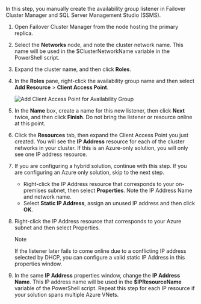 In this step, you manually create the availability group listener in Failover Cluster Manager and SQL Server Management Studio (SSMS).

1. Open Failover Cluster Manager from the node hosting the primary replica.
2. Select the **Networks** node, and note the cluster network name. This name will be used in the $ClusterNetworkName variable in the PowerShell script.
3. Expand the cluster name, and then click **Roles**.
4. In the **Roles** pane, right-click the availability group name and then select **Add Resource** > **Client Access Point**.

    ![Add Client Access Point for Availability Group](./media/virtual-machines-sql-server-configure-alwayson-availability-group-listener/IC678769.gif)
5. In the **Name** box, create a name for this new listener, then click **Next** twice, and then click **Finish**. Do not bring the listener or resource online at this point.
6. Click the **Resources** tab, then expand the Client Access Point you just created. You will see the **IP Address** resource for each of the cluster networks in your cluster. If this is an Azure-only solution, you will only see one IP address resource.
7. If you are configuring a hybrid solution, continue with this step. If you are configuring an Azure only solution, skip to the next step. 

    * Right-click the IP Address resource that corresponds to your on-premises subnet, then select **Properties**. Note the IP Address Name and network name.
    * Select **Static IP Address**, assign an unused IP address and then click **OK**.
8. Right-click the IP Address resource that corresponds to your Azure subnet and then select Properties.

    > [!NOTE]
    > If the listener later fails to come online due to a conflicting IP address selected by DHCP, you can configure a valid static IP Address in this properties window.
    > 
    > 
9. In the same **IP Address** properties window, change the **IP Address Name**. This IP address name will be used in the **$IPResourceName** variable of the PowerShell script. Repeat this step for each IP resource if your solution spans multiple Azure VNets.